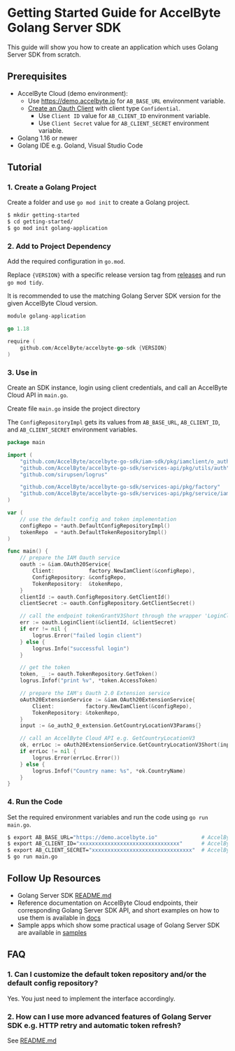 # Getting Started Guide for AccelByte Golang Server SDK

This guide will show you how to create an application which uses Golang Server SDK from scratch.

## Prerequisites

* AccelByte Cloud (demo environment):
    * Use https://demo.accelbyte.io for `AB_BASE_URL` environment variable.
    * [Create an Oauth Client](https://docs.accelbyte.io/guides/access/iam-client.html#create-a-client) with client type `Confidential`.
        * Use `Client ID` value for `AB_CLIENT_ID` environment variable.
        * Use `Client Secret` value for `AB_CLIENT_SECRET` environment variable.
* Golang 1.16 or newer
* Golang IDE e.g. Goland, Visual Studio Code

## Tutorial

### 1. Create a Golang Project

Create a folder and use `go mod init` to create a Golang project.

```bash
$ mkdir getting-started
$ cd getting-started/
$ go mod init golang-application
```

### 2. Add to Project Dependency

Add the required configuration in `go.mod`. 

Replace `{VERSION}` with a specific release version tag from [releases](https://github.com/AccelByte/accelbyte-go-sdk/releases) and run `go mod tidy`.

It is recommended to use the matching Golang Server SDK version for the given AccelByte Cloud version.

```go
module golang-application

go 1.18

require (
    github.com/AccelByte/accelbyte-go-sdk {VERSION}
)
```

### 3. Use in 

Create an SDK instance, login using client credentials, and call an AccelByte Cloud API in `main.go`.

Create file `main.go` inside the project directory

The `ConfigRepositoryImpl` gets its values from `AB_BASE_URL`, `AB_CLIENT_ID`, and `AB_CLIENT_SECRET` environment variables.

```go
package main

import (
	"github.com/AccelByte/accelbyte-go-sdk/iam-sdk/pkg/iamclient/o_auth2_0_extension"
	"github.com/AccelByte/accelbyte-go-sdk/services-api/pkg/utils/auth"
	"github.com/sirupsen/logrus"

	"github.com/AccelByte/accelbyte-go-sdk/services-api/pkg/factory"
	"github.com/AccelByte/accelbyte-go-sdk/services-api/pkg/service/iam"
)

var (
	// use the default config and token implementation
	configRepo = *auth.DefaultConfigRepositoryImpl()
	tokenRepo  = *auth.DefaultTokenRepositoryImpl()
)

func main() {
	// prepare the IAM Oauth service
	oauth := &iam.OAuth20Service{
		Client:           factory.NewIamClient(&configRepo),
		ConfigRepository: &configRepo,
		TokenRepository:  &tokenRepo,
	}
	clientId := oauth.ConfigRepository.GetClientId()
	clientSecret := oauth.ConfigRepository.GetClientSecret()

	// call the endpoint tokenGrantV3Short through the wrapper 'LoginClient'
	err := oauth.LoginClient(&clientId, &clientSecret)
	if err != nil {
		logrus.Error("failed login client")
	} else {
		logrus.Info("successful login")
	}

	// get the token
	token, _ := oauth.TokenRepository.GetToken()
	logrus.Infof("print %v", *token.AccessToken)

	// prepare the IAM's Oauth 2.0 Extension service
	oAuth20ExtensionService := &iam.OAuth20ExtensionService{
		Client:          factory.NewIamClient(&configRepo),
		TokenRepository: &tokenRepo,
	}
	input := &o_auth2_0_extension.GetCountryLocationV3Params{}

	// call an AccelByte Cloud API e.g. GetCountryLocationV3
	ok, errLoc := oAuth20ExtensionService.GetCountryLocationV3Short(input)
	if errLoc != nil {
		logrus.Error(errLoc.Error())
	} else {
		logrus.Infof("Country name: %s", *ok.CountryName)
	}
}
```

### 4. Run the Code

Set the required environment variables and run the code using `go run main.go`.

```bash
$ export AB_BASE_URL="https://demo.accelbyte.io"              # AccelByte Cloud Base URL e.g. demo environment
$ export AB_CLIENT_ID="xxxxxxxxxxxxxxxxxxxxxxxxxxxxxxxx"      # AccelByte Cloud OAuth Client ID
$ export AB_CLIENT_SECRET="xxxxxxxxxxxxxxxxxxxxxxxxxxxxxxxx"  # AccelByte Cloud OAuth Client Secret
$ go run main.go
```

## Follow Up Resources

* Golang Server SDK [README.md](https://github.com/AccelByte/accelbyte-go-sdk/blob/main/README.md)
* Reference documentation on AccelByte Cloud endpoints, their corresponding Golang Server SDK API, and short examples on how to use them is available in [docs](https://github.com/AccelByte/accelbyte-go-sdk/blob/main/docs)
* Sample apps which show some practical usage of Golang Server SDK are available in [samples](https://github.com/AccelByte/accelbyte-go-sdk/blob/main/samples)

## FAQ

### 1. Can I customize the default token repository and/or the default config repository?

Yes. You just need to implement the interface accordingly.

### 2. How can I use more advanced features of Golang Server SDK e.g. HTTP retry and automatic token refresh? 

See [README.md](https://github.com/AccelByte/accelbyte-go-sdk/blob/main/README.md)
